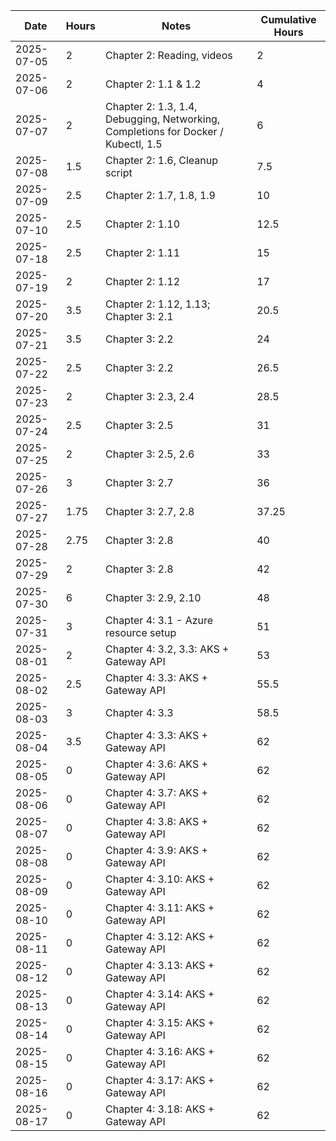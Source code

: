 | Date | Hours | Notes | Cumulative Hours |
|------|-------|-------|------------------|
| 2025-07-05 | 2 | Chapter 2: Reading, videos | 2 |
| 2025-07-06 | 2 | Chapter 2: 1.1 & 1.2 | 4 |
| 2025-07-07 | 2 | Chapter 2: 1.3, 1.4, Debugging, Networking, Completions for Docker / Kubectl, 1.5 | 6 |
| 2025-07-08 | 1.5 | Chapter 2: 1.6, Cleanup script | 7.5 |
| 2025-07-09 | 2.5 | Chapter 2: 1.7, 1.8, 1.9 | 10 |
| 2025-07-10 | 2.5 | Chapter 2: 1.10 | 12.5 |
| 2025-07-18 | 2.5 | Chapter 2: 1.11 | 15 |
| 2025-07-19 | 2 | Chapter 2: 1.12 | 17 |
| 2025-07-20 | 3.5 | Chapter 2: 1.12, 1.13; Chapter 3: 2.1 | 20.5 |
| 2025-07-21 | 3.5 | Chapter 3: 2.2 | 24 |
| 2025-07-22 | 2.5 | Chapter 3: 2.2 | 26.5 |
| 2025-07-23 | 2 | Chapter 3: 2.3, 2.4 | 28.5 |
| 2025-07-24 | 2.5 | Chapter 3: 2.5 | 31 |
| 2025-07-25 | 2 | Chapter 3: 2.5, 2.6 | 33 |
| 2025-07-26 | 3 | Chapter 3: 2.7 | 36 |
| 2025-07-27 | 1.75 | Chapter 3: 2.7, 2.8 | 37.25 |
| 2025-07-28 | 2.75 | Chapter 3: 2.8 | 40 |
| 2025-07-29 | 2 | Chapter 3: 2.8 | 42 |
| 2025-07-30 | 6 | Chapter 3: 2.9, 2.10 | 48 |
| 2025-07-31 | 3 | Chapter 4: 3.1 - Azure resource setup | 51 |
| 2025-08-01 | 2 | Chapter 4: 3.2, 3.3: AKS + Gateway API | 53 |
| 2025-08-02 | 2.5 | Chapter 4: 3.3: AKS + Gateway API | 55.5 |
| 2025-08-03 | 3 | Chapter 4: 3.3 | 58.5 |
| 2025-08-04 | 3.5 | Chapter 4: 3.3: AKS + Gateway API | 62 |
| 2025-08-05 | 0 | Chapter 4: 3.6: AKS + Gateway API | 62 |
| 2025-08-06 | 0 | Chapter 4: 3.7: AKS + Gateway API | 62 |
| 2025-08-07 | 0 | Chapter 4: 3.8: AKS + Gateway API | 62 |
| 2025-08-08 | 0 | Chapter 4: 3.9: AKS + Gateway API | 62 |
| 2025-08-09 | 0 | Chapter 4: 3.10: AKS + Gateway API | 62 |
| 2025-08-10 | 0 | Chapter 4: 3.11: AKS + Gateway API | 62 |
| 2025-08-11 | 0 | Chapter 4: 3.12: AKS + Gateway API | 62 |
| 2025-08-12 | 0 | Chapter 4: 3.13: AKS + Gateway API | 62 |
| 2025-08-13 | 0 | Chapter 4: 3.14: AKS + Gateway API | 62 |
| 2025-08-14 | 0 | Chapter 4: 3.15: AKS + Gateway API | 62 |
| 2025-08-15 | 0 | Chapter 4: 3.16: AKS + Gateway API | 62 |
| 2025-08-16 | 0 | Chapter 4: 3.17: AKS + Gateway API | 62 |
| 2025-08-17 | 0 | Chapter 4: 3.18: AKS + Gateway API | 62 |